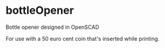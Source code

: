 bottleOpener
============

Bottle opener designed in OpenSCAD

For use with a 50 euro cent coin that's inserted while printing.